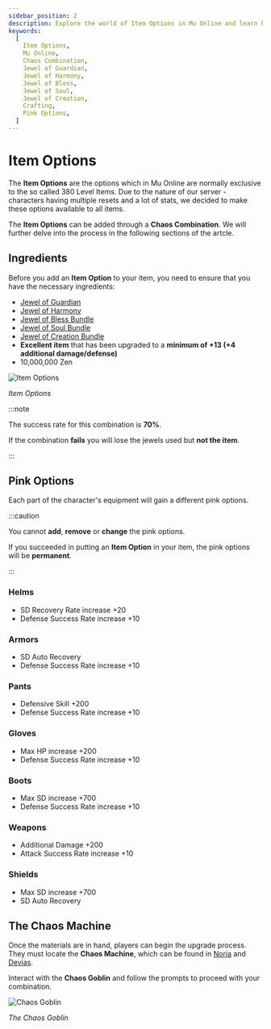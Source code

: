 ```yaml
---
sidebar_position: 2
description: Explore the world of Item Options in Mu Online and learn how to enhance your items with unique attributes using the Chaos Combination system. Uncover the ingredients, success rates, and permanent pink options associated with each equipment type.
keywords:
  [
    Item Options,
    Mu Online,
    Chaos Combination,
    Jewel of Guardian,
    Jewel of Harmony,
    Jewel of Bless,
    Jewel of Soul,
    Jewel of Creation,
    Crafting,
    Pink Options,
  ]
---
```


# Item Options

The **Item Options** are the options which in Mu Online are normally exclusive to the so called 380 Level Items. Due to the nature of our server - characters having multiple resets and a lot of stats, we decided to make these options available to all items.

The **Item Options** can be added through a **Chaos Combination**. We will further delve into the process in the following sections of the artcle.

## Ingredients

Before you add an **Item Option** to your item, you need to ensure that you have the necessary ingredients:

- [Jewel of Guardian](/items/jewels/regular-jewels/jewel-of-guardian)
- [Jewel of Harmony](/items/jewels/regular-jewels/jewel-of-harmony)
- [Jewel of Bless Bundle](/items/jewels/regular-jewels/jewel-of-bless)
- [Jewel of Soul Bundle](/items/jewels/regular-jewels/jewel-of-soul)
- [Jewel of Creation Bundle](/items/jewels/regular-jewels/jewel-of-creation)
- **Excellent item** that has been upgraded to a **minimum of +13 (+4 additional damage/defense)**
- 10,000,000 Zen

![Item Options](/img/crafting/item-options.png)

_Item Options_

:::note

The success rate for this combination is **70%**.

If the combination **fails** you will lose the jewels used but **not the item**.

:::

## Pink Options

Each part of the character's equipment will gain a different pink options.

:::caution

You cannot **add**, **remove** or **change** the pink options.

If you succeeded in putting an **Item Option** in your item, the pink options will be **permanent**.

:::

### Helms

- SD Recovery Rate increase +20
- Defense Success Rate increase +10

### Armors

- SD Auto Recovery
- Defense Success Rate increase +10

### Pants

- Defensive Skill +200
- Defense Success Rate increase +10

### Gloves

- Max HP increase +200
- Defense Success Rate increase +10

### Boots

- Max SD increase +700
- Defense Success Rate increase +10

### Weapons

- Additional Damage +200
- Attack Success Rate increase +10

### Shields

- Max SD increase +700
- SD Auto Recovery

## The Chaos Machine

Once the materials are in hand, players can begin the upgrade process. They must locate the **Chaos Machine**, which can be found in [Noria](/maps/noria) and [Devias](/maps/devias).

Interact with the **Chaos Goblin** and follow the prompts to proceed with your combination.

![Chaos Goblin](/img/crafting/chaos-goblin.png)

_The Chaos Goblin_
